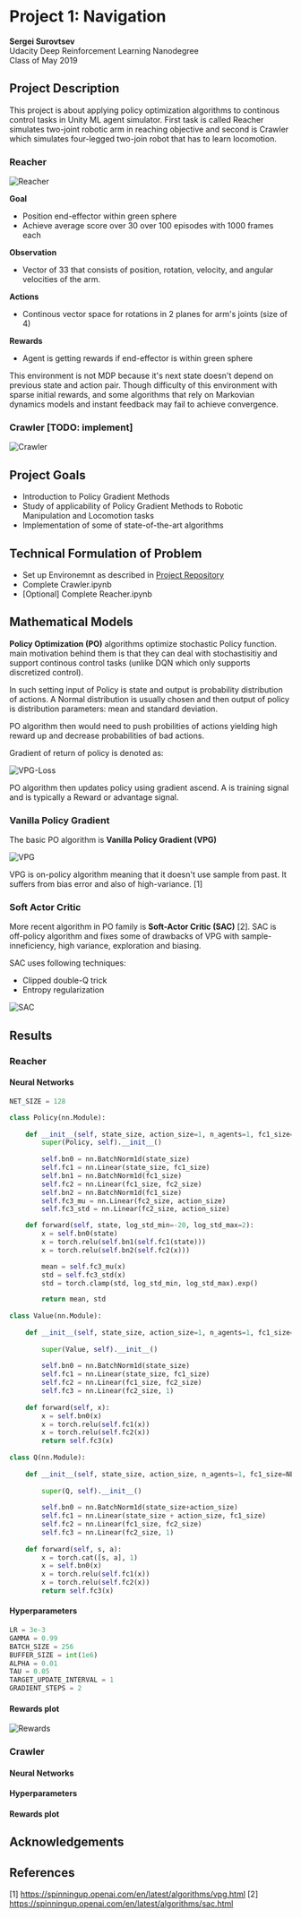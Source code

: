 [image1]: https://user-images.githubusercontent.com/10624937/43851024-320ba930-9aff-11e8-8493-ee547c6af349.gif "Trained Agent"
[image2]: https://user-images.githubusercontent.com/10624937/43851646-d899bf20-9b00-11e8-858c-29b5c2c94ccc.png "Crawler"
[image3]: https://raw.githubusercontent.com/cwiz/DRLND-Project-Continuous_Control/ok/images/vpg-gradient.svg?sanitize=true "VPG-Loss"
[image4]: https://raw.githubusercontent.com/cwiz/DRLND-Project-Continuous_Control/ok/images/vpg-algorithm.svg?sanitize=true "VPG-Algorithm"
[image5]: https://github.com/cwiz/DRLND-Project-Continuous_Control/blob/ok/images/rewards.png?raw=true "Crawler-Rewards"
[image6]: https://raw.githubusercontent.com/cwiz/DRLND-Project-Continuous_Control/ok/images/sac-algorithm.svg?sanitize=true "SAC-Algorithm"

# Project 1: Navigation

**Sergei Surovtsev**
<br/>
Udacity Deep Reinforcement Learning Nanodegree
<br/>
Class of May 2019

## Project Description
This project is about applying policy optimization algorithms to continous control tasks in Unity ML agent simulator. First task is called Reacher simulates two-joint robotic arm in reaching objective and second is Crawler which simulates four-legged two-join robot that has to learn locomotion.

### Reacher

![Reacher][image1]

**Goal**

* Position end-effector within green sphere
* Achieve average score over 30 over 100 episodes with 1000 frames each

**Observation**

* Vector of 33 that consists of position, rotation, velocity, and angular velocities of the arm.

**Actions**

* Continous vector space for rotations in 2 planes for arm's joints (size of 4)

**Rewards**

* Agent is getting rewards if end-effector is within green sphere

This environment is not MDP because it's next state doesn't depend on previous state and action pair. Though difficulty of this environment with sparse initial rewards, and some algorithms that rely on Markovian dynamics models and instant feedback may fail to achieve convergence.

### Crawler [TODO: implement]

![Crawler][image2]
 
## Project Goals

* Introduction to Policy Gradient Methods
* Study of applicability of Policy Gradient Methods to Robotic Manipulation and Locomotion tasks
* Implementation of some of state-of-the-art algorithms

## Technical Formulation of Problem 

* Set up Environemnt as described in [Project Repository](https://github.com/udacity/deep-reinforcement-learning/tree/master/p2_continuous-control)
* Complete Crawler.ipynb 
* [Optional] Complete Reacher.ipynb 

## Mathematical Models

**Policy Optimization (PO)** algorithms optimize stochastic Policy function. main motivation behind them is that they can deal with stochastisitiy and support continous control tasks (unlike DQN which only supports discretized control).

In such setting input of Policy is state and output is probability distribution of actions. A Normal distribution is usually chosen and then output of policy is distribution parameters: mean and standard deviation.

PO algorithm then would need to push probilities of actions yielding high reward up and decrease probabilities of bad actions.

Gradient of return of policy is denoted as:

![VPG-Loss][image3]

PO algorithm then updates policy using gradient ascend. A is training signal and is typically a Reward or advantage signal. 

### Vanilla Policy Gradient

The basic PO algorithm is **Vanilla Policy Gradient (VPG)**

![VPG][image4]

VPG is on-policy algorithm meaning that it doesn't use sample from past. It suffers from bias error and also of high-variance. [1]

### Soft Actor Critic

More recent algorithm in PO family is **Soft-Actor Critic (SAC)** [2]. SAC is off-policy algorithm and fixes some of drawbacks of VPG with sample-inneficiency, high variance, exploration and biasing. 

SAC uses following techniques:

* Clipped double-Q trick
* Entropy regularization

![SAC][image6]

## Results

### Reacher

#### Neural Networks

```python
NET_SIZE = 128

class Policy(nn.Module):
    
    def __init__(self, state_size, action_size=1, n_agents=1, fc1_size=NET_SIZE, fc2_size=NET_SIZE):
        super(Policy, self).__init__()
        
        self.bn0 = nn.BatchNorm1d(state_size)
        self.fc1 = nn.Linear(state_size, fc1_size)
        self.bn1 = nn.BatchNorm1d(fc1_size)
        self.fc2 = nn.Linear(fc1_size, fc2_size)
        self.bn2 = nn.BatchNorm1d(fc1_size)
        self.fc3_mu = nn.Linear(fc2_size, action_size)
        self.fc3_std = nn.Linear(fc2_size, action_size)

    def forward(self, state, log_std_min=-20, log_std_max=2):
        x = self.bn0(state)
        x = torch.relu(self.bn1(self.fc1(state)))
        x = torch.relu(self.bn2(self.fc2(x)))

        mean = self.fc3_mu(x)
        std = self.fc3_std(x)
        std = torch.clamp(std, log_std_min, log_std_max).exp()

        return mean, std
    
class Value(nn.Module):
    
    def __init__(self, state_size, action_size=1, n_agents=1, fc1_size=NET_SIZE, fc2_size=NET_SIZE):
        
        super(Value, self).__init__()
        
        self.bn0 = nn.BatchNorm1d(state_size)
        self.fc1 = nn.Linear(state_size, fc1_size)
        self.fc2 = nn.Linear(fc1_size, fc2_size)
        self.fc3 = nn.Linear(fc2_size, 1)
        
    def forward(self, x):
        x = self.bn0(x)
        x = torch.relu(self.fc1(x))
        x = torch.relu(self.fc2(x))
        return self.fc3(x)
    
class Q(nn.Module):
    
    def __init__(self, state_size, action_size, n_agents=1, fc1_size=NET_SIZE, fc2_size=NET_SIZE):
        
        super(Q, self).__init__()
        
        self.bn0 = nn.BatchNorm1d(state_size+action_size)
        self.fc1 = nn.Linear(state_size + action_size, fc1_size)
        self.fc2 = nn.Linear(fc1_size, fc2_size)
        self.fc3 = nn.Linear(fc2_size, 1)
        
    def forward(self, s, a):
        x = torch.cat([s, a], 1)
        x = self.bn0(x)
        x = torch.relu(self.fc1(x)) 
        x = torch.relu(self.fc2(x))
        return self.fc3(x)
```

#### Hyperparameters

```python
LR = 3e-3
GAMMA = 0.99
BATCH_SIZE = 256
BUFFER_SIZE = int(1e6)
ALPHA = 0.01
TAU = 0.05
TARGET_UPDATE_INTERVAL = 1
GRADIENT_STEPS = 2
```

#### Rewards plot

![Rewards][image5]

### Crawler

#### Neural Networks

#### Hyperparameters

#### Rewards plot

## Acknowledgements

## References

[1] https://spinningup.openai.com/en/latest/algorithms/vpg.html
[2] https://spinningup.openai.com/en/latest/algorithms/sac.html